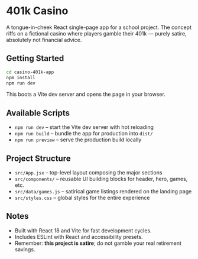 # 401k Casino 

A tongue-in-cheek React single-page app for a school project. The concept riffs on a fictional casino where players gamble their 401k — purely satire, absolutely not financial advice.

## Getting Started

```bash
cd casino-401k-app
npm install
npm run dev
```

This boots a Vite dev server and opens the page in your browser.

## Available Scripts

- `npm run dev` – start the Vite dev server with hot reloading
- `npm run build` – bundle the app for production into `dist/`
- `npm run preview` – serve the production build locally

## Project Structure

- `src/App.jsx` – top-level layout composing the major sections
- `src/components/` – reusable UI building blocks for header, hero, games, etc.
- `src/data/games.js` – satirical game listings rendered on the landing page
- `src/styles.css` – global styles for the entire experience

## Notes

- Built with React 18 and Vite for fast development cycles.
- Includes ESLint with React and accessibility presets.
- Remember: **this project is satire**; do not gamble your real retirement savings.
